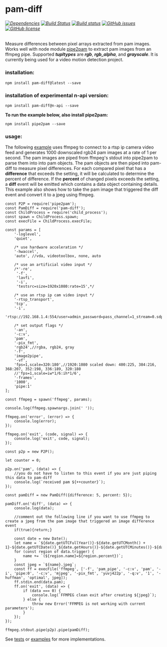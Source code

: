 # pam-diff
###### [![Dependencies](https://david-dm.org/kevinGodell/pam-diff/master.svg)](https://david-dm.org/kevinGodell/pam-diff/master) [![Build Status](https://travis-ci.org/kevinGodell/pam-diff.svg?branch=master)](https://travis-ci.org/kevinGodell/pam-diff) [![Build status](https://ci.appveyor.com/api/projects/status/hu6qw285sm6vfwtd/branch/master?svg=true)](https://ci.appveyor.com/project/kevinGodell/pam-diff/branch/master) [![GitHub issues](https://img.shields.io/github/issues/kevinGodell/pam-diff.svg)](https://github.com/kevinGodell/pam-diff/issues) [![GitHub license](https://img.shields.io/badge/license-MIT-blue.svg)](https://raw.githubusercontent.com/kevinGodell/pam-diff/master/LICENSE)
Measure differences between pixel arrays extracted from pam images. Works well with node module [pipe2pam](https://www.npmjs.com/package/pipe2pam) to extract pam images from an ffmpeg pipe. Supported ***tupltypes*** are ***rgb***, ***rgb_alpha***, and ***grayscale***. It is currently being used for a video motion detection project.
### installation:
``` 
npm install pam-diff@latest --save
```
### installation of experimental n-api version:
```
npm install pam-diff@n-api --save
```
**To run the example below, also install pipe2pam:**
```
npm install pipe2pam --save
```
### usage:
The following [example](https://github.com/kevinGodell/pam-diff/tree/master/examples/example.js) uses ffmpeg to connect to a rtsp ip camera video feed and generates 1000 downscaled rgb24 pam images at a rate of 1 per second. The pam images are piped from ffmpeg's stdout into pipe2pam to parse them into into pam objects. The pam objects are then piped into pam-diff to measure pixel differences. For each compared pixel that has a **difference** that exceeds the setting, it will be calculated to determine the percent of difference. If the **percent** of changed pixels exceeds the setting, a **diff** event will be emitted which contains a data object containing details. This example also shows how to take the pam image that triggered the diff event and convert it to a jpeg using ffmpeg.
```
const P2P = require('pipe2pam');
const PamDiff = require('pam-diff');
const ChildProcess = require('child_process');
const spawn = ChildProcess.spawn;
const execFile = ChildProcess.execFile;

const params = [
    '-loglevel',
    'quiet',

    /* use hardware acceleration */
    '-hwaccel',
    'auto', //vda, videotoolbox, none, auto

    /* use an artificial video input */
    /*'-re',
     '-f',
     'lavfi',
     '-i',
     'testsrc=size=1920x1080:rate=15',*/

    /* use an rtsp ip cam video input */
    '-rtsp_transport',
    'tcp',
    '-i',
    'rtsp://192.168.1.4:554/user=admin_password=pass_channel=1_stream=0.sdp',

    /* set output flags */
    '-an',
    '-c:v',
    'pam',
    '-pix_fmt',
    'rgb24',//rgba, rgb24, gray
    '-f',
    'image2pipe',
    '-vf',
    'fps=1,scale=320:180',//1920:1080 scaled down: 400:225, 384:216, 368:207, 352:198, 336:189, 320:180
    //'fps=1,scale=iw*1/6:ih*1/6',
    '-frames',
    '1000',
    'pipe:1'
];

const ffmpeg = spawn('ffmpeg', params);

console.log(ffmpeg.spawnargs.join(' '));

ffmpeg.on('error', (error) => {
    console.log(error);
});

ffmpeg.on('exit', (code, signal) => {
    console.log('exit', code, signal);
});

const p2p = new P2P();

let counter = 0;

p2p.on('pam', (data) => {
    //you do not have to listen to this event if you are just piping this data to pam-diff
    console.log(`received pam ${++counter}`);
});

const pamDiff = new PamDiff({difference: 5, percent: 5});

pamDiff.on('diff', (data) => {
    console.log(data);
    
    //comment out the following line if you want to use ffmpeg to create a jpeg from the pam image that triggered an image difference event
    if(true){return;}
    
    const date = new Date();
    let name = `${date.getUTCFullYear()}-${date.getUTCMonth() + 1}-${date.getUTCDate()}_${date.getHours()}-${date.getUTCMinutes()}-${date.getUTCSeconds()}-${date.getUTCMilliseconds()}`;
    for (const region of data.trigger) {
        name += `(${region.name}=${region.percent})`;
    }
    const jpeg = `${name}.jpeg`;
    const ff = execFile('ffmpeg', ['-f', 'pam_pipe', '-c:v', 'pam', '-i', 'pipe:0', '-c:v', 'mjpeg', '-pix_fmt', 'yuvj422p', '-q:v', '1', '-huffman', 'optimal', jpeg]);
    ff.stdin.end(data.pam);
    ff.on('exit', (data) => {
        if (data === 0) {
            console.log(`FFMPEG clean exit after creating ${jpeg}`);
        } else {
            throw new Error('FFMPEG is not working with current parameters');
        }
    });
});

ffmpeg.stdout.pipe(p2p).pipe(pamDiff);
```

See [tests](https://github.com/kevinGodell/pam-diff/tree/master/tests) or [examples](https://github.com/kevinGodell/pam-diff/tree/master/examples) for more implementations.